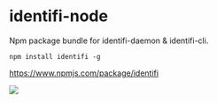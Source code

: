 # identifi-node
Npm package bundle for identifi-daemon &amp; identifi-cli.

    npm install identifi -g

https://www.npmjs.com/package/identifi

![](http://mmalmi.github.io/illusions/construction.gif)
